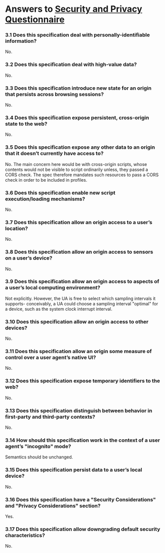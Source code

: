# Answers to [Security and Privacy Questionnaire](https://www.w3.org/TR/security-privacy-questionnaire/)

### 3.1 Does this specification deal with personally-identifiable information?

No.


### 3.2 Does this specification deal with high-value data?

No.


### 3.3 Does this specification introduce new state for an origin that persists across browsing sessions?

No.


### 3.4 Does this specification expose persistent, cross-origin state to the web?

No.


### 3.5 Does this specification expose any other data to an origin that it doesn’t currently have access to?

No. The main concern here would be with cross-origin scripts, whose contents
would not be visible to script ordinarily unless, they passed a CORS check. The
spec therefore mandates such resources to pass a CORS check in order to be
included in profiles.


### 3.6 Does this specification enable new script execution/loading mechanisms?

No.


### 3.7 Does this specification allow an origin access to a user’s location?

No.


### 3.8 Does this specification allow an origin access to sensors on a user’s device?

No.


### 3.9 Does this specification allow an origin access to aspects of a user’s local computing environment?

Not explicitly. However, the UA is free to select which sampling intervals it
supports- conceivably, a UA could choose a sampling interval "optimal" for
a device, such as the system clock interrupt interval.


### 3.10 Does this specification allow an origin access to other devices?

No.


### 3.11 Does this specification allow an origin some measure of control over a user agent’s native UI?

No.


### 3.12 Does this specification expose temporary identifiers to the web?

No.


### 3.13 Does this specification distinguish between behavior in first-party and third-party contexts?

No.


### 3.14 How should this specification work in the context of a user agent’s "incognito" mode?

Semantics should be unchanged.


### 3.15 Does this specification persist data to a user’s local device?

No.


### 3.16 Does this specification have a "Security Considerations" and "Privacy Considerations" section?

Yes.


### 3.17 Does this specification allow downgrading default security characteristics?

No.
